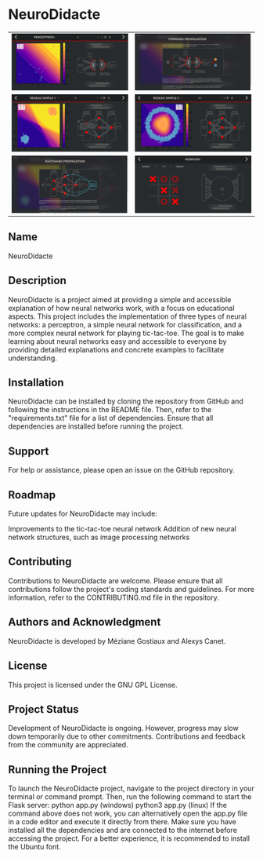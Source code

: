 # NeuroDidacte


<table>
  <tr>
    <td><img src="doc/screenshots/Screenshot2.png"></td>
    <td><img src="doc/screenshots/Screenshot3.png"></td>
  </tr>
  <tr>
    <td><img src="doc/screenshots/Screenshot4.png"></td>
    <td><img src="doc/screenshots/Screenshot5.png"></td>
  </tr>
  <tr>
    <td><img src="doc/screenshots/Screenshot6.png"></td>
    <td><img src="doc/screenshots/Screenshot7.png"></td>
  </tr>


</table>



## Name

NeuroDidacte

## Description

NeuroDidacte is a project aimed at providing a simple and accessible explanation of how neural networks work, with a focus on
educational aspects. This project includes the implementation of three types of neural networks: a perceptron, a simple neural
network for classification, and a more complex neural network for playing tic-tac-toe. The goal is to make learning about neural
networks easy and accessible to everyone by providing detailed explanations and concrete examples to facilitate understanding.

## Installation

NeuroDidacte can be installed by cloning the repository from GitHub and following the instructions in the README file. Then,
refer to the "requirements.txt" file for a list of dependencies. Ensure that all dependencies are installed before running the
project.

## Support

For help or assistance, please open an issue on the GitHub repository.

## Roadmap

Future updates for NeuroDidacte may include:

Improvements to the tic-tac-toe neural network
Addition of new neural network structures, such as image processing networks

## Contributing

Contributions to NeuroDidacte are welcome. Please ensure that all contributions follow the project's coding standards and
guidelines. For more information, refer to the CONTRIBUTING.md file in the repository.

## Authors and Acknowledgment

NeuroDidacte is developed by Méziane Gostiaux and Alexys Canet.

## License

This project is licensed under the GNU GPL License.

## Project Status

Development of NeuroDidacte is ongoing. However, progress may slow down temporarily due to other commitments. Contributions and
feedback from the community are appreciated.

## Running the Project

To launch the NeuroDidacte project, navigate to the project directory in your terminal or command prompt. Then, run the following
command to start the Flask server:
python app.py     (windows)
python3 app.py    (linux)
If the command above does not work, you can alternatively open the app.py file in a code editor and execute it directly from
there.
Make sure you have installed all the dependencies and are connected to the internet before accessing the project. For a better experience, it is recommended to install the Ubuntu font.
